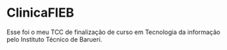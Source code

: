 # ClinicaFIEB

Esse foi o meu TCC de finalização de curso em Tecnologia da informação pelo Instituto Técnico de Barueri.
